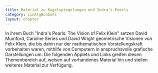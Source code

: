 ```yaml
---
title: Material zu Kugelspiegelungen und Indra's Pearls
category: LinAlgBonbons
layout: chapter
---
```


In ihrem Buch "Indra's Pearls: The Vision of Felix Klein" setzen David Mumford, Caroline Series und David Wright geometrische Visionen von Felix Klein, die bis dahin nur der mathematischen Vorstellungskraft vorbehalten waren, mithilfe von Computern in anspruchsvolle grafische Darstellungen um. Die folgenden Applets und Links greifen diesen Themenbereich auf, weisen auf vorhandenes Material hin und stellen weiteres Material zur Verfügung.
